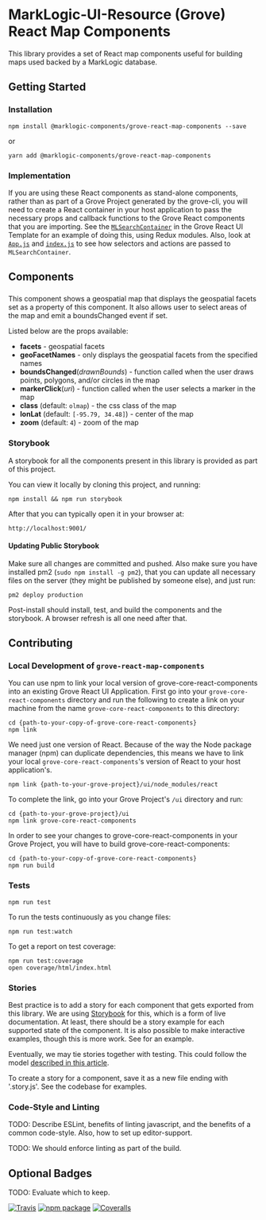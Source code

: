 # MarkLogic-UI-Resource (Grove) React Map Components

This library provides a set of React map components useful for building maps used backed by a MarkLogic database.

## Getting Started

### Installation

    npm install @marklogic-components/grove-react-map-components --save 

or

    yarn add @marklogic-components/grove-react-map-components

### Implementation

If you are using these React components as stand-alone components, rather than as part of a Grove Project generated by the grove-cli, you will need to create a React container in your host application to pass the necessary props and callback functions to the Grove React components that you are importing. See the [`MLSearchContainer`](https://https://github.com/marklogic-community/grove-react-template/browse/ui/src/containers/MLSearchContainer.js) in the Grove React UI Template for an example of doing this, using Redux modules. Also, look at [`App.js`](https://https://github.com/marklogic-community/grove-react-template/browse/ui/src/App.js) and [`index.js`](https://https://github.com/marklogic-community/grove-react-template/browse/ui/src/App.js) to see how selectors and actions are passed to `MLSearchContainer`.

## Components

### <OpenLayersSearchMap />

This component shows a geospatial map that displays the geospatial facets set as a property of this component. It also allows user to select areas of the map and emit a boundsChanged event if set.

Listed below are the props available:
* **facets** - geospatial facets
* **geoFacetNames** - only displays the geospatial facets from the specified names
* **boundsChanged**(_drawnBounds_) - function called when the user draws points, polygons, and/or circles in the map
* **markerClick**(_uri_) - function called when the user selects a marker in the map
* **class** (default: `olmap`) - the css class of the map
* **lonLat** (default: `[-95.79, 34.48]`) - center of the map
* **zoom** (default: `4`) - zoom of the map

### Storybook

A storybook for all the components present in this library is provided as part of this project.

You can view it locally by cloning this project, and running:

    npm install && npm run storybook

After that you can typically open it in your browser at:

    http://localhost:9001/

#### Updating Public Storybook

Make sure all changes are committed and pushed. Also make sure you have installed pm2 (`sudo npm install -g pm2`), that you can update all necessary files on the server (they might be published by someone else), and just run:

    pm2 deploy production

Post-install should install, test, and build the components and the storybook. A browser refresh is all one need after that.

## Contributing

### Local Development of `grove-react-map-components`

You can use npm to link your local version of grove-core-react-components into an existing Grove React UI Application. First go into your `grove-core-react-components` directory and run the following to create a link on your machine from the name `grove-core-react-components` to this directory:

    cd {path-to-your-copy-of-grove-core-react-components}
    npm link

We need just one version of React. Because of the way the Node package manager (npm) can duplicate dependencies, this means we have to link your local `grove-core-react-components`'s version of React to your host application's.

    npm link {path-to-your-grove-project}/ui/node_modules/react

To complete the link, go into your Grove Project's `/ui` directory and run:

    cd {path-to-your-grove-project}/ui
    npm link grove-core-react-components

In order to see your changes to grove-core-react-components in your Grove Project, you will have to build grove-core-react-components:

    cd {path-to-your-copy-of-grove-core-react-components}
    npm run build

### Tests

    npm run test

To run the tests continuously as you change files:

    npm run test:watch

To get a report on test coverage:

    npm run test:coverage
    open coverage/html/index.html

### Stories

Best practice is to add a story for each component that gets exported from this library. We are using [Storybook](https://github.com/storybooks/storybook) for this, which is a form of live documentation. At least, there should be a story example for each supported state of the component. It is also possible to make interactive examples, though this is more work. See <Facets /> for an example.

Eventually, we may tie stories together with testing. This could follow the model [described in this article](https://medium.com/@mlthuret/building-a-react-components-living-documentation-using-react-storybook-5f11f0e7d23e).

To create a story for a component, save it as a new file ending with '.story.js'. See the codebase for examples.

### Code-Style and Linting

TODO: Describe ESLint, benefits of linting javascript, and the benefits of a common code-style. Also, how to set up editor-support.

TODO: We should enforce linting as part of the build.

## Optional Badges

TODO: Evaluate which to keep.

[![Travis][build-badge]][build]
[![npm package][npm-badge]][npm]
[![Coveralls][coveralls-badge]][coveralls]

[build-badge]: https://img.shields.io/travis/user/repo/master.png?style=flat-square
[build]: https://travis-ci.org/user/repo

[npm-badge]: https://img.shields.io/npm/v/npm-package.png?style=flat-square
[npm]: https://www.npmjs.org/package/npm-package

[coveralls-badge]: https://img.shields.io/coveralls/user/repo/master.png?style=flat-square
[coveralls]: https://coveralls.io/github/user/repo
